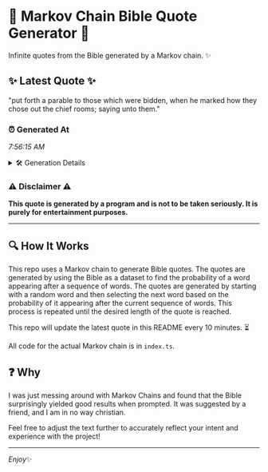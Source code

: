 # 📖 Markov Chain Bible Quote Generator 📖

Infinite quotes from the Bible generated by a Markov chain. ✨

## ✨ Latest Quote ✨
"put forth a parable to those which were bidden, when he marked how they chose out the chief rooms; saying unto them."

### ⏰ Generated At
*7:56:15 AM*

<details>
    <summary>🛠️ Generation Details</summary>
    <p>
        <strong>🌱 Seed:</strong> put<br>
        <strong>🔄 Iterations:</strong> 21<br>
        <strong>📜 Context History:</strong><br>[ put ]: forth<br>[ put, forth ]: a<br>[ put, forth, a ]: parable<br>[ put, forth, a, parable ]: to<br>[ put, forth, a, parable, to ]: those<br>[ put, forth, a, parable, to, those ]: which<br>[ forth, a, parable, to, those, which ]: were<br>[ a, parable, to, those, which, were ]: bidden,<br>[ parable, to, those, which, were, bidden, ]: when<br>[ to, those, which, were, bidden,, when ]: he<br>[ those, which, were, bidden,, when, he ]: marked<br>[ which, were, bidden,, when, he, marked ]: how<br>[ were, bidden,, when, he, marked, how ]: they<br>[ bidden,, when, he, marked, how, they ]: chose<br>[ when, he, marked, how, they, chose ]: out<br>[ he, marked, how, they, chose, out ]: the<br>[ marked, how, they, chose, out, the ]: chief<br>[ how, they, chose, out, the, chief ]: rooms;<br>[ they, chose, out, the, chief, rooms; ]: saying<br>[ chose, out, the, chief, rooms;, saying ]: unto<br>[ out, the, chief, rooms;, saying, unto ]: them.<br>
    </p>
</details>

### ⚠️ Disclaimer ⚠️
**This quote is generated by a program and is not to be taken seriously. It is purely for entertainment purposes.**

---

## 🔍 How It Works

This repo uses a Markov chain to generate Bible quotes. The quotes are generated by using the Bible as a dataset to find the probability of a word appearing after a sequence of words. The quotes are generated by starting with a random word and then selecting the next word based on the probability of it appearing after the current sequence of words. This process is repeated until the desired length of the quote is reached.

This repo will update the latest quote in this README every 10 minutes. ⏳

All code for the actual Markov chain is in `index.ts`.

## ❓ Why

I was just messing around with Markov Chains and found that the Bible surprisingly yielded good results when prompted. 
It was suggested by a friend, and I am in no way christian.

Feel free to adjust the text further to accurately reflect your intent and experience with the project!

---

*Enjoy*✨
